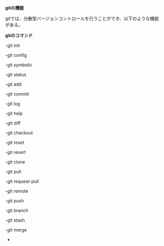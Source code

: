 **gitの機能**

gitでは、分散型バージョンコントロールを行うことができ、以下のような機能がある。



**gitのコマンド**

-git init


-git config

-git symbolic

-git status

-git add

-git commit

-git log

-git help

-git diff

-git checkout

-git reset

-git revert

-git clone

-git pull

-git request-pull

-git remote

-git push

-git branch

-git stash

-git merge

-